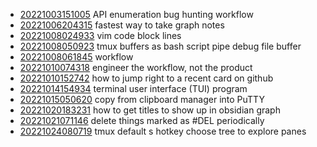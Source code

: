 - [20221003151005](/zet/20221003151005/README.md) API enumeration bug hunting workflow
- [20221006204315](/zet/20221006204315/README.md) fastest way to take graph notes
- [20221008024933](/zet/20221008024933/README.md) vim code block lines
- [20221008050923](/zet/20221008050923/README.md) tmux buffers as bash script pipe debug file buffer
- [20221008061845](/zet/20221008061845/README.md) workflow
- [20221010074318](/zet/20221010074318/README.md) engineer the workflow, not the product
- [20221010152742](/zet/20221010152742/README.md) how to jump right to a recent card on github
- [20221014154934](/zet/20221014154934/README.md) terminal user interface (TUI) program
- [20221015050620](/zet/20221015050620/README.md) copy from clipboard manager into PuTTY
- [20221020183231](/zet/20221020183231/README.md) how to get titles to show up in obsidian graph
- [20221021071146](/zet/20221021071146/README.md) delete things marked as #DEL periodically
- [20221024080719](/zet/20221024080719/README.md) tmux default s hotkey choose tree to explore panes
